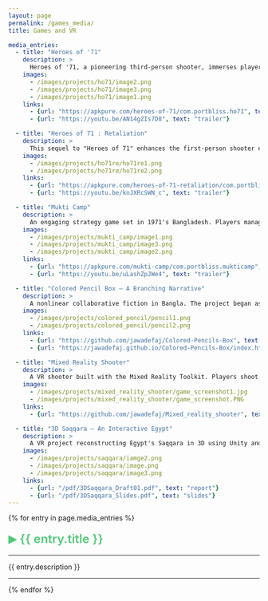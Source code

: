```yaml
---
layout: page
permalink: /games_media/
title: Games and VR

media_entries:
  - title: "Heroes of '71"
    description: >
      Heroes of '71, a pioneering third-person shooter, immerses players in the Bangladesh Liberation War. Distinguished as the first ever game set in this historical era, it provides intense action with tactical gameplay. Players engage in strategic defense of their territory, embodying the valor and resilience of 1971's conflict. With over 7 million downloads and 300,000+ monthly active users, it has become a landmark in digital storytelling and historical representation.
    images:
      - /images/projects/ho71/image2.png
      - /images/projects/ho71/image3.png
      - /images/projects/ho71/image1.png
    links:
      - {url: "https://apkpure.com/heroes-of-71/com.portbliss.ho71", text: "download"}
      - {url: "https://youtu.be/AN14gZIs7D8", text: "trailer"}

  - title: "Heroes of 71 : Retaliation"
    description: >
      This sequel to "Heroes of 71" enhances the first-person shooter experience with improved graphics, dynamic movement, and diverse missions. The addition of a female character marks a meaningful step in character representation.
    images:
      - /images/projects/ho71re/ho71re1.png
      - /images/projects/ho71re/ho71re2.png
    links:
      - {url: "https://apkpure.com/heroes-of-71-retaliation/com.portbliss.ho71.retaliation", text: "download"}
      - {url: "https://youtu.be/knJXRcSWN_c", text: "trailer"}

  - title: "Mukti Camp"
    description: >
      An engaging strategy game set in 1971's Bangladesh. Players manage a guerrilla camp by building structures, training fighters, and leading 20 historically inspired battles. The game includes 30 customizable characters and 15 building types, with vibrant hand-painted artwork. Developed in Unity3D and available for free with optional IAPs.
    images:
      - /images/projects/mukti_camp/image1.png
      - /images/projects/mukti_camp/image3.png
      - /images/projects/mukti_camp/image2.png
    links:
      - {url: "https://apkpure.com/mukti-camp/com.portbliss.mukticamp", text: "download"}
      - {url: "https://youtu.be/uLashZpJWe4", text: "trailer"}

  - title: "Colored Pencil Box – A Branching Narrative"
    description: >
      A nonlinear collaborative fiction in Bangla. The project began as a Facebook thread and evolved into an interactive branching narrative exploring experimental digital storytelling.
    images:
      - /images/projects/colored_pencil/pencil1.png
      - /images/projects/colored_pencil/pencil2.png
    links:
      - {url: "https://github.com/jawadefaj/Colored-Pencils-Box", text: "github"}
      - {url: "https://jawadefaj.github.io/Colored-Pencils-Box/index.html", text: "play"}

  - title: "Mixed Reality Shooter"
    description: >
      A VR shooter built with the Mixed Reality Toolkit. Players shoot falling targets for points. Developed as part of CMPS 290A, the game focuses on simple mechanics, smooth performance, and immersive interaction in MR space.
    images:
      - /images/projects/mixed_reality_shooter/game_screenshot1.jpg
      - /images/projects/mixed_reality_shooter/game_screenshot.PNG
    links:
      - {url: "https://github.com/jawadefaj/Mixed_reality_shooter", text: "github"}

  - title: "3D Saqqara – An Interactive Egypt"
    description: >
      A VR project reconstructing Egypt's Saqqara in 3D using Unity and HTC Vive. It features first-person and bird’s-eye navigation across three historical periods. It uses uncertainty visualization and 3D sound to enhance historical immersion.
    images:
      - /images/projects/saqqara/iamge2.png
      - /images/projects/saqqara/image.png
      - /images/projects/saqqara/image3.png
    links:
      - {url: "/pdf/3DSaqqara_Draft01.pdf", text: "report"}
      - {url: "/pdf/3DSaqqara_Slides.pdf", text: "slides"}
---
```


{% for entry in page.media_entries %}
<details>
  <summary class="toggle"><span class="arrow">&#9656;</span> {{ entry.title }}</summary>
  

  {% if entry.images %}
    <div class="media-images">
      {% for img in entry.images %}
        <img src="{{ img }}" alt="{{ entry.title }}" class="media-img">
      {% endfor %}
    </div>
  {% endif %}

  <br>
  {% for link in entry.links %}
    <a href="{{ link.url }}" class="color-button">{{ link.text }}</a>
  {% endfor %}
</details>
<hr><p>{{ entry.description }}</p><hr>
{% endfor %}

<!-- ─────  S T Y L E S  ─────────────────────────────────────────────────────────────── -->
<style>
summary.toggle {
  cursor: pointer;
  display: flex;
  align-items: center;
  gap: 0.45rem;
  font-size: 1.5rem;
  font-weight: 600;
  color: #50C878;
  white-space: nowrap;
}
summary.toggle::-webkit-details-marker,
summary.toggle::marker { display: none; }
summary.toggle .arrow {
  font-size: 1.3em;
  transition: transform 0.2s ease;
}
details[open] > summary.toggle .arrow {
  transform: rotate(90deg);
}
.media-images {
  display: flex;
  flex-wrap: wrap;
  gap: 0.75rem;
  margin: 1em 0;
}
.media-img {
  max-width: 50%;
  height: auto;
  border-radius: 8px;
}
</style>

<!-- ─────  J S  (A C C O R D I O N)  ──────────────────────────────────────────────── -->
<script>
document.addEventListener('DOMContentLoaded', () => {
  const all = document.querySelectorAll('details');
  all.forEach(d => d.addEventListener('toggle', () => {
    if (!d.open) return;
    all.forEach(o => { if (o !== d) o.open = false; });
  }));
});
</script>
